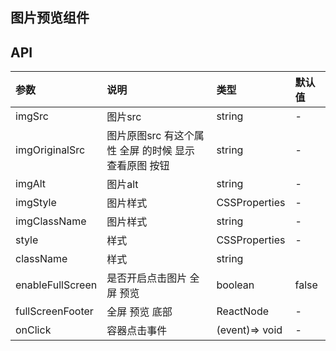 ## 图片预览组件

## API

| 参数             | 说明                                                  | 类型           | 默认值 |
| :--------------- | :---------------------------------------------------- | :------------- | :----- |
| imgSrc           | 图片src                                               | string         | -      |
| imgOriginalSrc   | 图片原图src 有这个属性 全屏 的时候 显示 查看原图 按钮 | string         | -      |
| imgAlt           | 图片alt                                               | string         | -      |
| imgStyle         | 图片样式                                              | CSSProperties  | -      |
| imgClassName     | 图片样式                                              | string         | -      |
| style            | 样式                                                  | CSSProperties  | -      |
| className        | 样式                                                  | string         |        |
| enableFullScreen | 是否开启点击图片 全屏 预览                            | boolean        | false  |
| fullScreenFooter | 全屏 预览 底部                                        | ReactNode      | -      |
| onClick          | 容器点击事件                                          | (event)=> void | -      |
